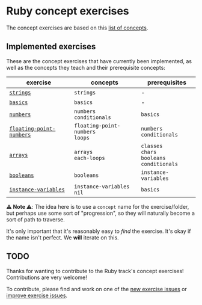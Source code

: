 # Ruby concept exercises

The concept exercises are based on this [list of concepts][reference-shared].

## Implemented exercises

These are the concept exercises that have currently been implemented, as well as the concepts they teach and their prerequisite concepts:

| exercise                                                            | concepts                             | prerequisites                                           |
| ------------------------------------------------------------------- | ------------------------------------ | ------------------------------------------------------- |
| [`strings`][concept-exercise-strings]                               | `strings`                            | -                                                       |
| [`basics`][concept-exercise-basics]                                 | `basics`                             | -                                                       |
| [`numbers`][concept-exercise-numbers]                               | `numbers`<br/>`conditionals`         | `basics`                                                |
| [`floating-point-numbers`][concept-exercise-floating-point-numbers] | `floating-point-numbers`<br/>`loops` | `numbers`<br/>`conditionals`                            |
| [`arrays`][concept-exercise-arrays]                                 | `arrays`<br/>`each-loops`            | `classes`<br/>`chars`<br/>`booleans`<br/>`conditionals` |
| [`booleans`][concept-exercise-booleans]                             | `booleans`                           | `instance-variables`                                    |
| [`instance-variables`][concept-exercise-instance-variables]         | `instance-variables`<br/>`nil`       | `basics`                                                |

**⚠ Note ⚠**: The idea here is to use a `concept` name for the exercise/folder, but perhaps use some sort of "progression", so they will naturally become a sort of path to traverse.

It's only important that it's reasonably easy to _find_ the exercise. It's okay if the name isn't perfect. We **will** iterate on this.

## TODO

Thanks for wanting to contribute to the Ruby track's concept exercises! Contributions are very welcome!

To contribute, please find and work on one of the [new exercise issues][issues-new-exercise] or [improve exercise issues][issues-improve-exercise].

[reference-shared]: ../../reference/README.md
[concept-exercise-arrays]: ./arrays/.meta/design.md
[concept-exercise-strings]: ./strings/.meta/design.md
[concept-exercise-basics]: ./basics/.meta/design.md
[concept-exercise-numbers]: ./numbers/.meta/design.md
[concept-exercise-booleans]: ./booleans/.meta/design.md
[concept-exercise-floating-point-numbers]: ./floating-point-numbers/.meta/design.md
[concept-exercise-instance-variables]: ./instance-variables/.meta/design.md
[issues-new-exercise]: https://github.com/exercism/v3/issues?utf8=%E2%9C%93&q=is%3Aopen+label%3Atrack%2Fruby+label%3Atype%2Fnew-exercise+label%3Astatus%2Fhelp-wanted
[issues-improve-exercise]: https://github.com/exercism/v3/issues?utf8=%E2%9C%93&q=is%3Aopen+label%3Atrack%2Fruby+label%3Atype%2Fimprove-exercise+label%3Astatus%2Fhelp-wanted
